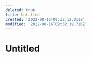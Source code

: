 ```yaml
---
deleted: true
title: Untitled
created: '2022-08-16T09:32:12.011Z'
modified: '2022-08-16T09:32:19.716Z'
---
```


# Untitled
